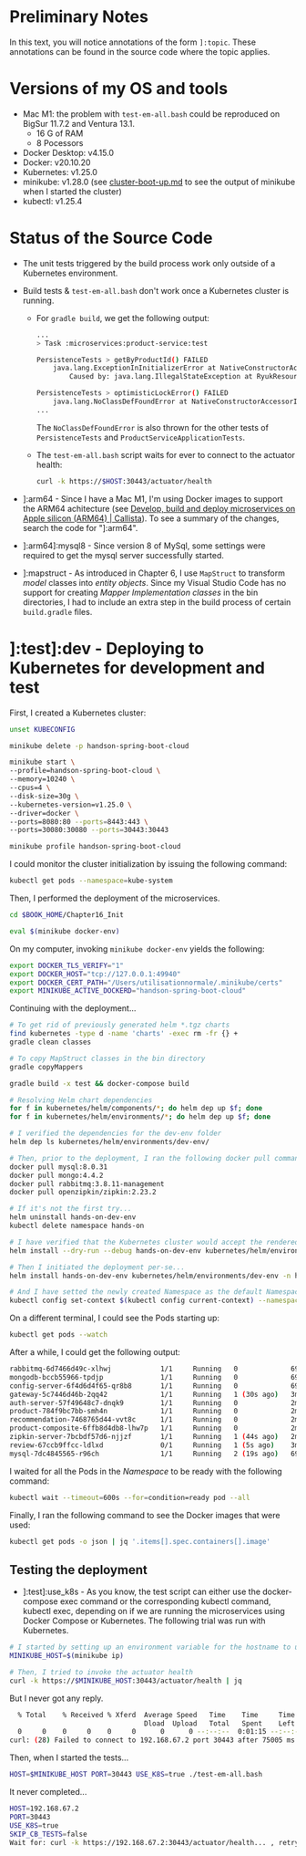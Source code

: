 # Preliminary Notes

In this text, you will notice annotations of the form `]:topic`. These annotations can be found in the source code where the topic applies.

# Versions of my OS and tools
* Mac M1: the problem with `test-em-all.bash` could be reproduced on BigSur 11.7.2 and Ventura 13.1.
  * 16 G of RAM  
  * 8 Pocessors
* Docker Desktop: v4.15.0
* Docker: v20.10.20
* Kubernetes: v1.25.0
* minikube: v1.28.0 (see [cluster-boot-up.md](./cluster-boot-up.md) to see the output of minikube when I started the cluster)
* kubectl: v1.25.4

# Status of the Source Code

* The unit tests triggered by the build process work only outside of a Kubernetes environment. 
* Build tests & `test-em-all.bash` don't work once a Kubernetes cluster is running.
  * <a id="unit_tests_id"></a>For `gradle build`, we get the following output:
    ```bash
    ...
    > Task :microservices:product-service:test

    PersistenceTests > getByProductId() FAILED
        java.lang.ExceptionInInitializerError at NativeConstructorAccessorImpl.java:-2
            Caused by: java.lang.IllegalStateException at RyukResourceReaper.java:132

    PersistenceTests > optimisticLockError() FAILED
        java.lang.NoClassDefFoundError at NativeConstructorAccessorImpl.java:-2
    ...        
    ```
    The `NoClassDefFoundError` is also thrown for the other tests of `PersistenceTests` and `ProductServiceApplicationTests`.  

  * The `test-em-all.bash` script waits for ever to connect to the actuator health:
    ```bash
    curl -k https://$HOST:30443/actuator/health
    ```

* <a id="arm64_id"></a>]:arm64 - Since I have a Mac M1, I'm using Docker images to support the ARM64 achitecture (see [Develop, build and deploy microservices on Apple silicon (ARM64) | Callista](https://callistaenterprise.se/blogg/teknik/2022/11/02/microservices-on-apple-silicon/)). To see a summary of the changes, search the code for "]:arm64".
* ]:arm64]:mysql8 - Since version 8 of MySql, some settings were required to get the mysql server successfully started.
* ]:mapstruct - As introduced in Chapter 6, I use `MapStruct` to transform *model* classes into *entity objects*. Since my Visual Studio Code has no support for creating *Mapper Implementation classes* in the bin directories, I had to include an extra step in the build process of certain `build.gradle` files.

# ]:test]:dev - Deploying to Kubernetes for development and test
<a id="deploy_and_test_id"></a>
First, I created a Kubernetes cluster:
```bash
unset KUBECONFIG

minikube delete -p handson-spring-boot-cloud 

minikube start \
--profile=handson-spring-boot-cloud \
--memory=10240 \
--cpus=4 \
--disk-size=30g \
--kubernetes-version=v1.25.0 \
--driver=docker \
--ports=8080:80 --ports=8443:443 \
--ports=30080:30080 --ports=30443:30443

minikube profile handson-spring-boot-cloud
```
I could monitor the cluster initialization by issuing the following command:
```bash
kubectl get pods --namespace=kube-system
```
Then, I performed the deployment of the microservices.
```bash
cd $BOOK_HOME/Chapter16_Init

eval $(minikube docker-env)
```
On my computer, invoking `minikube docker-env` yields the following: 
```bash
export DOCKER_TLS_VERIFY="1"
export DOCKER_HOST="tcp://127.0.0.1:49940"
export DOCKER_CERT_PATH="/Users/utilisationnormale/.minikube/certs"
export MINIKUBE_ACTIVE_DOCKERD="handson-spring-boot-cloud"
```
Continuing with the deployment...
```bash
# To get rid of previously generated helm *.tgz charts
find kubernetes -type d -name 'charts' -exec rm -fr {} +
gradle clean classes

# To copy MapStruct classes in the bin directory
gradle copyMappers

gradle build -x test && docker-compose build

# Resolving Helm chart dependencies
for f in kubernetes/helm/components/*; do helm dep up $f; done
for f in kubernetes/helm/environments/*; do helm dep up $f; done

# I verified the dependencies for the dev-env folder
helm dep ls kubernetes/helm/environments/dev-env/

# Then, prior to the deployment, I ran the following docker pull commands in advance.
docker pull mysql:8.0.31
docker pull mongo:4.4.2
docker pull rabbitmq:3.8.11-management
docker pull openzipkin/zipkin:2.23.2

# If it's not the first try...
helm uninstall hands-on-dev-env
kubectl delete namespace hands-on

# I have verified that the Kubernetes cluster would accept the rendered manifest by a dry run. You can check its output in the rendered-manifests.yml file under the root directory of the project.
helm install --dry-run --debug hands-on-dev-env kubernetes/helm/environments/dev-env > rendered-manifests.yml

# Then I initiated the deployment per-se...
helm install hands-on-dev-env kubernetes/helm/environments/dev-env -n hands-on --create-namespace

# And I have setted the newly created Namespace as the default Namespace for kubectl
kubectl config set-context $(kubectl config current-context) --namespace=hands-on
```

On a different terminal, I could see the Pods starting up:

```bash
kubectl get pods --watch
```

After a while, I could get the following output:

```bash
rabbitmq-6d7466d49c-xlhwj            1/1     Running   0             69s
mongodb-bccb55966-tpdjp              1/1     Running   0             69s
config-server-6f4d6d4f65-qr8b8       1/1     Running   0             69s
gateway-5c7446d46b-2qq42             1/1     Running   1 (30s ago)   3m21s
auth-server-57f49648c7-dnqk9         1/1     Running   0             2m31s
product-784f9bc7bb-smh4n             1/1     Running   0             2m31s
recommendation-7468765d44-vvt8c      1/1     Running   0             2m31s
product-composite-6ffb8d4db8-lhw7p   1/1     Running   0             2m21s
zipkin-server-7bcbdf57d6-njjzf       1/1     Running   1 (44s ago)   2m31s
review-67ccb9ffcc-ldlxd              0/1     Running   1 (5s ago)    3m21s
mysql-7dc4845565-r96ch               1/1     Running   2 (19s ago)   69s
```

I waited for all the Pods in the *Namespace* to be ready with the following command:
```bash
kubectl wait --timeout=600s --for=condition=ready pod --all
```

Finally, I ran the following command to see the Docker images that were used:
```bash
kubectl get pods -o json | jq '.items[].spec.containers[].image'
```

## Testing the deployment
* ]:test]:use_k8s - As you know, the test script can either use the docker-compose exec command or the corresponding kubectl command, kubectl exec, depending on if we are running the microservices using Docker Compose or Kubernetes. The following trial was run with Kubernetes.
```bash
# I started by setting up an environment variable for the hostname to use.
MINIKUBE_HOST=$(minikube ip)

# Then, I tried to invoke the actuator health
curl -k https://$MINIKUBE_HOST:30443/actuator/health | jq
```
But I never got any reply.
```bash
  % Total    % Received % Xferd  Average Speed   Time    Time     Time  Current
                                 Dload  Upload   Total   Spent    Left  Speed
  0     0    0     0    0     0      0      0 --:--:--  0:01:15 --:--:--     0
curl: (28) Failed to connect to 192.168.67.2 port 30443 after 75005 ms: Operation timed out
```
Then, when I started the tests...
```bash
HOST=$MINIKUBE_HOST PORT=30443 USE_K8S=true ./test-em-all.bash
```
It never completed...
```bash
HOST=192.168.67.2
PORT=30443
USE_K8S=true
SKIP_CB_TESTS=false
Wait for: curl -k https://192.168.67.2:30443/actuator/health... , retry #1 , retry #2 , retry #3 , retry #4 , retry #5 , retry #6 , retry #7 , retry #8
```

